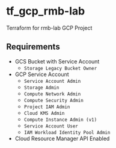 # tf_gcp_rmb-lab
Terraform for rmb-lab GCP Project

## Requirements
  * GCS Bucket with Service Account
    * `Storage Legacy Bucket Owner` 
  * GCP Service Account
    * `Service Account Admin`
    * `Storage Admin`
    * `Compute Network Admin`
    * `Compute Security Admin`
    * `Project IAM Admin`
    * `Cloud KMS Admin`
    * `Compute Instance Admin (v1)`
    * `Service Account User`
    * `IAM Workload Identity Pool Admin`
  * Cloud Resource Manager API Enabled


